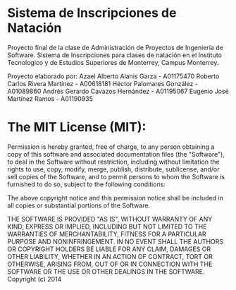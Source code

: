 Sistema de Inscripciones de Natación
====================================

Proyecto final de la clase de Administración de Proyectos de Ingeniería de Software. 
Sistema de Inscripciones para clases de natación en el Instituto Tecnologico y de Estudios Superiores de Monterrey, Campus Monterrey.

Proyecto elaborado por:
Azael Alberto Alanis Garza - A01175470 
Roberto Carlos Rivera Martínez - A00618181 
Héctor Palomares González - A01089860 
Andrés Gerardo Cavazos Hernández - A01195067 
Eugenio José Martínez Ramos - A01190935

The MIT License (MIT):
====================================
Permission is hereby granted, free of charge, to any person obtaining a copy
of this software and associated documentation files (the "Software"), to deal
in the Software without restriction, including without limitation the rights
to use, copy, modify, merge, publish, distribute, sublicense, and/or sell
copies of the Software, and to permit persons to whom the Software is
furnished to do so, subject to the following conditions:

The above copyright notice and this permission notice shall be included in all
copies or substantial portions of the Software.

THE SOFTWARE IS PROVIDED "AS IS", WITHOUT WARRANTY OF ANY KIND, EXPRESS OR
IMPLIED, INCLUDING BUT NOT LIMITED TO THE WARRANTIES OF MERCHANTABILITY,
FITNESS FOR A PARTICULAR PURPOSE AND NONINFRINGEMENT. IN NO EVENT SHALL THE
AUTHORS OR COPYRIGHT HOLDERS BE LIABLE FOR ANY CLAIM, DAMAGES OR OTHER
LIABILITY, WHETHER IN AN ACTION OF CONTRACT, TORT OR OTHERWISE, ARISING FROM,
OUT OF OR IN CONNECTION WITH THE SOFTWARE OR THE USE OR OTHER DEALINGS IN THE
SOFTWARE.
Copyright (c) 2014

